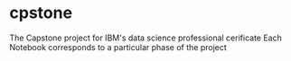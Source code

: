 # cpstone
The Capstone project for IBM's data science professional cerificate
Each Notebook corresponds to a particular phase of the project
